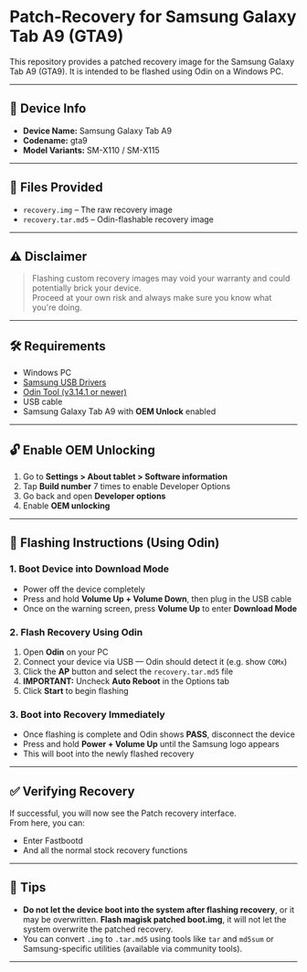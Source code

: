 # Patch-Recovery for Samsung Galaxy Tab A9 (GTA9)

This repository provides a patched recovery image for the Samsung Galaxy Tab A9 (GTA9). It is intended to be flashed using Odin on a Windows PC.

---

## 📲 Device Info

- **Device Name:** Samsung Galaxy Tab A9
- **Codename:** gta9
- **Model Variants:** SM-X110 / SM-X115

---

## 📁 Files Provided

- `recovery.img` – The raw recovery image
- `recovery.tar.md5` – Odin-flashable recovery image

---

## ⚠️ Disclaimer

> Flashing custom recovery images may void your warranty and could potentially brick your device.  
> Proceed at your own risk and always make sure you know what you're doing.

---

## 🛠 Requirements

- Windows PC
- [Samsung USB Drivers](https://developer.samsung.com/mobile/android-usb-driver.html)
- [Odin Tool (v3.14.1 or newer)](https://samfw.com/blog/download-odin-all-version)
- USB cable
- Samsung Galaxy Tab A9 with **OEM Unlock** enabled

---

## 🔓 Enable OEM Unlocking

1. Go to **Settings > About tablet > Software information**
2. Tap **Build number** 7 times to enable Developer Options
3. Go back and open **Developer options**
4. Enable **OEM unlocking**

---

## 🚀 Flashing Instructions (Using Odin)

### 1. Boot Device into Download Mode

- Power off the device completely  
- Press and hold **Volume Up + Volume Down**, then plug in the USB cable  
- Once on the warning screen, press **Volume Up** to enter **Download Mode**

### 2. Flash Recovery Using Odin

1. Open **Odin** on your PC
2. Connect your device via USB — Odin should detect it (e.g. show `COMx`)
3. Click the **AP** button and select the `recovery.tar.md5` file
4. **IMPORTANT:** Uncheck **Auto Reboot** in the Options tab
5. Click **Start** to begin flashing

### 3. Boot into Recovery Immediately

- Once flashing is complete and Odin shows **PASS**, disconnect the device  
- Press and hold **Power + Volume Up** until the Samsung logo appears  
- This will boot into the newly flashed recovery

---

## ✅ Verifying Recovery

If successful, you will now see the Patch recovery interface.  
From here, you can:
- Enter Fastbootd
- And all the normal stock recovery functions

---

## 🧰 Tips

- **Do not let the device boot into the system after flashing recovery**, or it may be overwritten. **Flash magisk patched boot.img**, it will not let the system overwrite the patched recovery.
- You can convert `.img` to `.tar.md5` using tools like `tar` and `md5sum` or Samsung-specific utilities (available via community tools).

---
